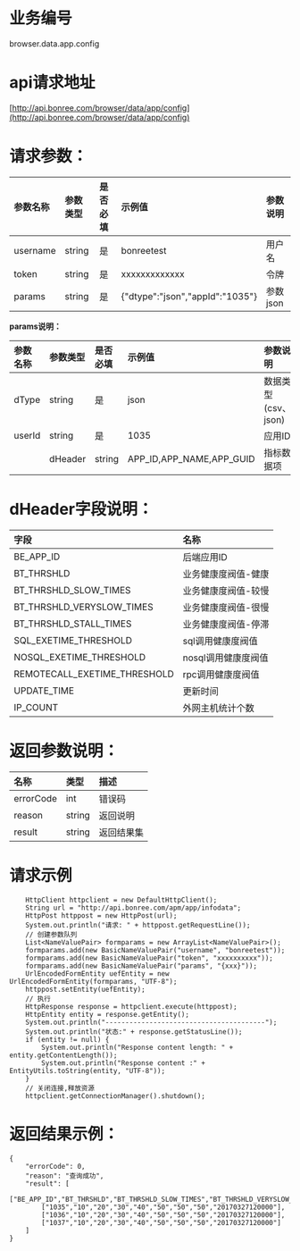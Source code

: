 # 业务编号

browser.data.app.config

# api请求地址

[http://api.bonree.com/browser/data/app/config](http://api.bonree.com/browser/data/app/config)

# 请求参数：

| 参数名称 | 参数类型 | 是否必填 | 示例值 | 参数说明 |
| :--- | :--- | :--- | :--- | :--- |
| username | string | 是 | bonreetest | 用户名 |
| token | string | 是 | xxxxxxxxxxxxx | 令牌 |
| params | string | 是 | {"dtype":"json","appId":"1035"} | 参数json |

**params说明：**

| 参数名称 | 参数类型 | 是否必填 | 示例值 | 参数说明 |
| :--- | :--- | :--- | :--- | :--- |
| dType | string | 是 | json | 数据类型\(csv、json\) |
| userId | string | 是 | 1035 | 应用ID |
|  | dHeader | string | APP\_ID,APP\_NAME,APP\_GUID | 指标数据项 |

# dHeader字段说明：

| 字段 | 名称 |
| :--- | :--- |
| BE\_APP\_ID | 后端应用ID |
| BT\_THRSHLD | 业务健康度阀值-健康 |
| BT\_THRSHLD\_SLOW\_TIMES | 业务健康度阀值-较慢 |
| BT\_THRSHLD\_VERYSLOW\_TIMES | 业务健康度阀值-很慢 |
| BT\_THRSHLD\_STALL\_TIMES | 业务健康度阀值-停滞 |
| SQL\_EXETIME\_THRESHOLD | sql调用健康度阀值 |
| NOSQL\_EXETIME\_THRESHOLD | nosql调用健康度阀值 |
| REMOTECALL\_EXETIME\_THRESHOLD | rpc调用健康度阀值 |
| UPDATE\_TIME | 更新时间 |
| IP\_COUNT | 外网主机统计个数 |

# 返回参数说明：

| 名称 | 类型 | 描述 |
| :--- | :--- | :--- |
| errorCode | int | 错误码 |
| reason | string | 返回说明 |
| result | string | 返回结果集 |

# 请求示例

```
    HttpClient httpclient = new DefaultHttpClient();
    String url = "http://api.bonree.com/apm/app/infodata";
    HttpPost httppost = new HttpPost(url);
    System.out.println("请求: " + httppost.getRequestLine());
    // 创建参数队列
    List<NameValuePair> formparams = new ArrayList<NameValuePair>();
    formparams.add(new BasicNameValuePair("username", "bonreetest"));
    formparams.add(new BasicNameValuePair("token", "xxxxxxxxxx"));
    formparams.add(new BasicNameValuePair("params", "{xxx}"));
    UrlEncodedFormEntity uefEntity = new UrlEncodedFormEntity(formparams, "UTF-8");
    httppost.setEntity(uefEntity);
    // 执行
    HttpResponse response = httpclient.execute(httppost);
    HttpEntity entity = response.getEntity();
    System.out.println("----------------------------------------");
    System.out.println("状态:" + response.getStatusLine());
    if (entity != null) {
        System.out.println("Response content length: " + entity.getContentLength());
        System.out.println("Response content :" + EntityUtils.toString(entity, "UTF-8"));
    }
    // 关闭连接,释放资源
    httpclient.getConnectionManager().shutdown();
```

# 返回结果示例：

```
{
    "errorCode": 0,
    "reason": "查询成功",
    "result": [
        ["BE_APP_ID","BT_THRSHLD","BT_THRSHLD_SLOW_TIMES","BT_THRSHLD_VERYSLOW_TIMES","BT_THRSHLD_STALL_TIMES","SQL_EXETIME_THRESHOLD","NOSQL_EXETIME_THRESHOLD","REMOTECALL_EXETIME_THRESHOLD","UPDATE_TIME"],
        ["1035","10","20","30","40","50","50","50","20170327120000"],
        ["1036","10","20","30","40","50","50","50","20170327120000"],
        ["1037","10","20","30","40","50","50","50","20170327120000"]
    ]
}
```



